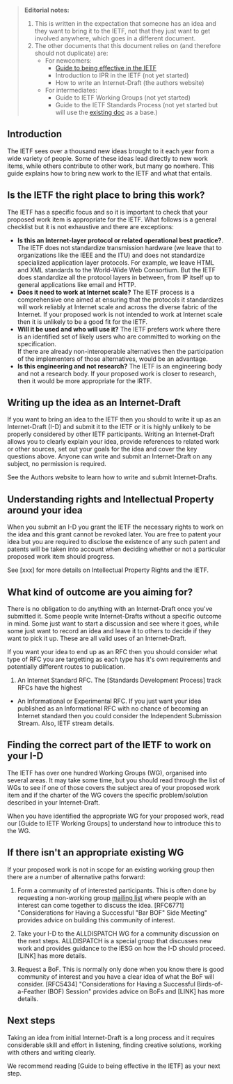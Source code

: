 > **Editorial notes:**
> 1. This is written in the expectation that someone has an idea and they want to bring it to the IETF, not that they just want to get involved anywhere, which goes in a different document.
> 2. The other documents that this document relies on (and therefore should not duplicate) are:
>    * For newcomers:
>       * [Guide to being effective in the IETF](/Guide%20to%20being%20effective%20in%20the%20IETF.md) 
>       * Introduction to IPR in the IETF (not yet started)
>       * How to write an Internet-Draft (the authors website)
>    * For intermediates:
>       * Guide to IETF Working Groups (not yet started)
>       * Guide to the IETF Standards Process (not yet started but will use the [existing doc](https://www.ietf.org/standards/process/informal/) as a base.)

## Introduction
The IETF sees over a thousand new ideas brought to it each year from a wide variety of people. Some of these ideas lead directly to new work items, while others contribute to other work, but many go nowhere. This guide explains how to bring new work to the IETF and what that entails.

## Is the IETF the right place to bring this work?
The IETF has a specific focus and so it is important to check that your proposed work item is appropriate for the IETF.  What follows is a general checklist but it is not exhaustive and there are exceptions:

* **Is this an Internet-layer protocol or related operational best practice?**.  The IETF does not standardize transmission hardware (we leave that to organizations like the IEEE and the ITU) and does not standardize specialized application layer protocols. For example, we leave HTML and XML standards to the World-Wide Web Consortium. But the IETF does standardize all the protocol layers in between, from IP itself up to general applications like email and HTTP.
* **Does it need to work at Internet scale?**  The IETF process is a comprehensive one aimed at ensuring that the protocols it standardizes will work reliably at Internet scale and across the diverse fabric of the Internet. If your proposed work is not intended to work at Internet scale then it is unlikely to be a good fit for the IETF. 
* **Will it be used and who will use it?**  The IETF prefers work where there is an identified set of likely users who are committed to working on the specification.  
If there are already non-interoperable alternatives then the participation of the implementers of those alternatives, would be an advantage.
* **Is this engineering and not research?** The IETF is an engineering body and not a research body.  If your proposed work is closer to research, then it would be more appropriate for the IRTF.

## Writing up the idea as an Internet-Draft
If you want to bring an idea to the IETF then you should to write it up as an Internet-Draft (I-D) and submit it to the IETF or it is highly unlikely to be properly considered by other IETF participants.  Writing an Internet-Draft allows you to clearly explain your idea, provide references to related work or other sources, set out your goals for the idea and cover the key questions above.  Anyone can write and submit an Internet-Draft on any subject, no permission is required.

See the Authors website to learn how to write and submit Internet-Drafts.

## Understanding rights and Intellectual Property around your idea
When you submit an I-D you grant the IETF the necessary rights to work on the idea and this grant cannot be revoked later. You are free to patent your idea but you are required to disclose the existence of any such patent and patents will be taken into account when deciding whether or not a particular proposed work item should progress.  

See [xxx] for more details on Intellectual Property Rights and the IETF.

## What kind of outcome are you aiming for?
There is no obligation to do anything with an Internet-Draft once you've submitted it.  Some people write Internet-Drafts without a specific outcome in mind.  Some just want to start a discussion and see where it goes, while some just want to record an idea and leave it to others to decide if they want to pick it up.  These are all valid uses of an Internet-Draft.

If you want your idea to end up as an RFC then you should consider what type of RFC you are targetting as each type has it's own requirements and potentially different routes to publication.

1.  An Internet Standard RFC.  The [Standards Development Process] track RFCs have the highest 

* An Informational or Experimental RFC.  If you just want your idea published as an Informational RFC with no chance of becoming an Internet standard then you could consider the Independent Submission Stream.  Also, IETF stream details.

## Finding the correct part of the IETF to work on your I-D
The IETF has over one hundred Working Groups (WG), organised into several areas.  It may take some time, but you should read through the list of WGs to see if one of those covers the subject area of your proposed work item and if the charter of the WG covers the specific problem/solution described in your Internet-Draft.

When you have identified the appropriate WG for your proposed work, read our [Guide to IETF Working Groups] to understand how to introduce this to the WG.

## If there isn't an appropriate existing WG
If your proposed work is not in scope for an existing working group then there are a number of alternative paths forward:

1. Form a community of of interested participants.  This is often done by requesting a non-working group [mailing list](https://www.ietf.org/how/lists/) where people with an interest can come together to discuss the idea. [RFC6771] "Considerations for Having a Successful "Bar BOF" Side Meeting" provides advice on building this community of interest.

2. Take your I-D to the ALLDISPATCH WG for a community discussion on the next steps.  ALLDISPATCH is a special group that discusses new work and provides guidance to the IESG on how the I-D should proceed. [LINK] has more details.

3. Request a BoF.  This is normally only done when you know there is good community of interest and you have a clear idea of what the BoF will consider. [RFC5434] "Considerations for Having a Successful Birds-of-a-Feather (BOF) Session" provides advice on BoFs and [LINK] has more details.

## Next steps
Taking an idea from initial Internet-Draft is a long process and it requires considerable skill and effort in listening, finding creative solutions, working with others and writing clearly.

We recommend reading [Guide to being effective in the IETF] as your next step.